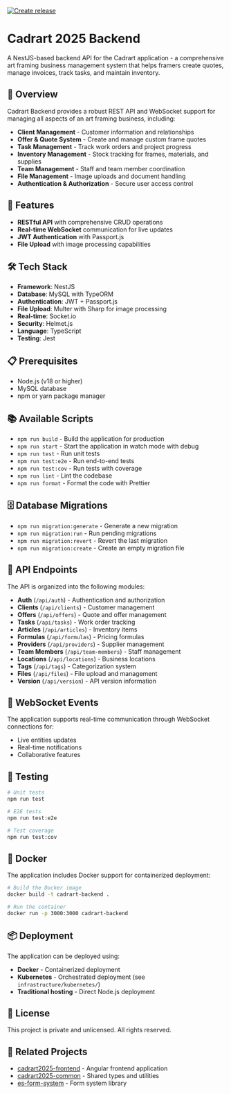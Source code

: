 [![Create release](https://github.com/manuszep/cadrart2025-backend/actions/workflows/create-release.yaml/badge.svg)](https://github.com/manuszep/cadrart2025-backend/actions/workflows/create-release.yaml)

# Cadrart 2025 Backend

A NestJS-based backend API for the Cadrart application - a comprehensive art framing business management system that helps framers create quotes, manage invoices, track tasks, and maintain inventory.

## 🎯 Overview

Cadrart Backend provides a robust REST API and WebSocket support for managing all aspects of an art framing business, including:

- **Client Management** - Customer information and relationships
- **Offer & Quote System** - Create and manage custom frame quotes
- **Task Management** - Track work orders and project progress
- **Inventory Management** - Stock tracking for frames, materials, and supplies
- **Team Management** - Staff and team member coordination
- **File Management** - Image uploads and document handling
- **Authentication & Authorization** - Secure user access control

## 🚀 Features

- **RESTful API** with comprehensive CRUD operations
- **Real-time WebSocket** communication for live updates
- **JWT Authentication** with Passport.js
- **File Upload** with image processing capabilities

## 🛠 Tech Stack

- **Framework**: NestJS
- **Database**: MySQL with TypeORM
- **Authentication**: JWT + Passport.js
- **File Upload**: Multer with Sharp for image processing
- **Real-time**: Socket.io
- **Security**: Helmet.js
- **Language**: TypeScript
- **Testing**: Jest

## 📋 Prerequisites

- Node.js (v18 or higher)
- MySQL database
- npm or yarn package manager

## 📚 Available Scripts

- `npm run build` - Build the application for production
- `npm run start` - Start the application in watch mode with debug
- `npm run test` - Run unit tests
- `npm run test:e2e` - Run end-to-end tests
- `npm run test:cov` - Run tests with coverage
- `npm run lint` - Lint the codebase
- `npm run format` - Format the code with Prettier

## 🗄 Database Migrations

- `npm run migration:generate` - Generate a new migration
- `npm run migration:run` - Run pending migrations
- `npm run migration:revert` - Revert the last migration
- `npm run migration:create` - Create an empty migration file

## 📡 API Endpoints

The API is organized into the following modules:

- **Auth** (`/api/auth`) - Authentication and authorization
- **Clients** (`/api/clients`) - Customer management
- **Offers** (`/api/offers`) - Quote and offer management
- **Tasks** (`/api/tasks`) - Work order tracking
- **Articles** (`/api/articles`) - Inventory items
- **Formulas** (`/api/formulas`) - Pricing formulas
- **Providers** (`/api/providers`) - Supplier management
- **Team Members** (`/api/team-members`) - Staff management
- **Locations** (`/api/locations`) - Business locations
- **Tags** (`/api/tags`) - Categorization system
- **Files** (`/api/files`) - File upload and management
- **Version** (`/api/version`) - API version information

## 🔌 WebSocket Events

The application supports real-time communication through WebSocket connections for:

- Live entities updates
- Real-time notifications
- Collaborative features

## 🧪 Testing

```bash
# Unit tests
npm run test

# E2E tests
npm run test:e2e

# Test coverage
npm run test:cov
```

## 🐳 Docker

The application includes Docker support for containerized deployment:

```bash
# Build the Docker image
docker build -t cadrart-backend .

# Run the container
docker run -p 3000:3000 cadrart-backend
```

## 📦 Deployment

The application can be deployed using:

- **Docker** - Containerized deployment
- **Kubernetes** - Orchestrated deployment (see `infrastructure/kubernetes/`)
- **Traditional hosting** - Direct Node.js deployment

## 📄 License

This project is private and unlicensed. All rights reserved.

## 🔗 Related Projects

- [cadrart2025-frontend](https://github.com/manuszep/cadrart2025-frontend) - Angular frontend application
- [cadrart2025-common](https://github.com/manuszep/cadrart2025-common) - Shared types and utilities
- [es-form-system](https://github.com/manuszep/es-form-system) - Form system library
